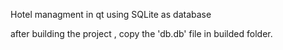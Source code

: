 Hotel managment in qt using SQLite as database

after building the project , copy the 'db.db' file in builded folder.
